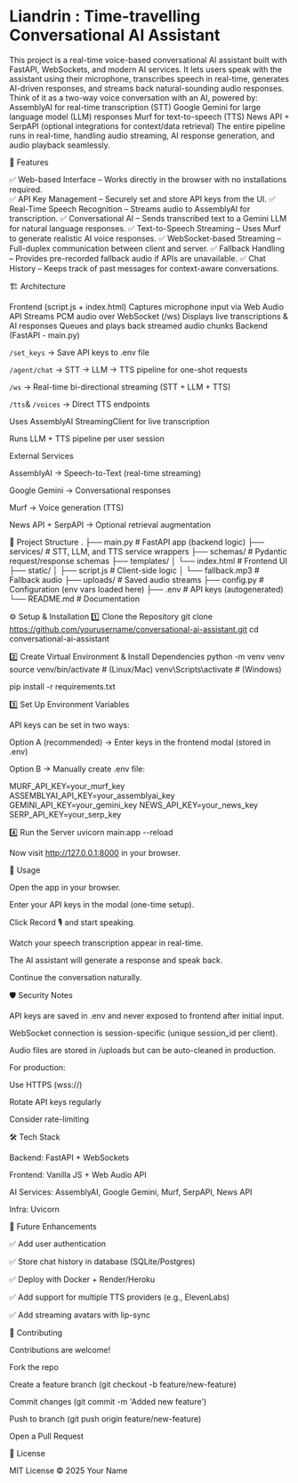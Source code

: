 # Liandrin : Time-travelling Conversational AI Assistant

This project is a real-time voice-based conversational AI assistant built with FastAPI, WebSockets, and modern AI services. It lets users speak with the assistant using their microphone, transcribes speech in real-time, generates AI-driven responses, and streams back natural-sounding audio responses.
Think of it as a two-way voice conversation with an AI, powered by:
AssemblyAI for real-time transcription (STT)
Google Gemini for large language model (LLM) responses
Murf for text-to-speech (TTS)
News API + SerpAPI (optional integrations for context/data retrieval)
The entire pipeline runs in real-time, handling audio streaming, AI response generation, and audio playback seamlessly.

🚀 Features

✅ Web-based Interface – Works directly in the browser with no installations required.</br>
✅ API Key Management – Securely set and store API keys from the UI.
✅ Real-Time Speech Recognition – Streams audio to AssemblyAI for transcription.
✅ Conversational AI – Sends transcribed text to a Gemini LLM for natural language responses.
✅ Text-to-Speech Streaming – Uses Murf to generate realistic AI voice responses.
✅ WebSocket-based Streaming – Full-duplex communication between client and server.
✅ Fallback Handling – Provides pre-recorded fallback audio if APIs are unavailable.
✅ Chat History – Keeps track of past messages for context-aware conversations.

🏗️ Architecture

Frontend (script.js + index.html)
Captures microphone input via Web Audio API
Streams PCM audio over WebSocket (/ws)
Displays live transcriptions & AI responses
Queues and plays back streamed audio chunks
Backend (FastAPI - main.py)

```/set_keys``` → Save API keys to .env file

```/agent/chat``` → STT → LLM → TTS pipeline for one-shot requests

```/ws``` → Real-time bi-directional streaming (STT + LLM + TTS)

```/tts```& ```/voices``` → Direct TTS endpoints

Uses AssemblyAI StreamingClient for live transcription

Runs LLM + TTS pipeline per user session

External Services

AssemblyAI → Speech-to-Text (real-time streaming)

Google Gemini → Conversational responses

Murf → Voice generation (TTS)

News API + SerpAPI → Optional retrieval augmentation

📂 Project Structure
.
├── main.py                # FastAPI app (backend logic)
├── services/              # STT, LLM, and TTS service wrappers
├── schemas/               # Pydantic request/response schemas
├── templates/
│   └── index.html         # Frontend UI
├── static/
│   ├── script.js          # Client-side logic
│   └── fallback.mp3       # Fallback audio
├── uploads/               # Saved audio streams
├── config.py              # Configuration (env vars loaded here)
├── .env                   # API keys (autogenerated)
└── README.md              # Documentation

⚙️ Setup & Installation
1️⃣ Clone the Repository
git clone https://github.com/yourusername/conversational-ai-assistant.git
cd conversational-ai-assistant

2️⃣ Create Virtual Environment & Install Dependencies
python -m venv venv
source venv/bin/activate   # (Linux/Mac)
venv\Scripts\activate      # (Windows)

pip install -r requirements.txt

3️⃣ Set Up Environment Variables

API keys can be set in two ways:

Option A (recommended) → Enter keys in the frontend modal (stored in .env)

Option B → Manually create .env file:

MURF_API_KEY=your_murf_key
ASSEMBLYAI_API_KEY=your_assemblyai_key
GEMINI_API_KEY=your_gemini_key
NEWS_API_KEY=your_news_key
SERP_API_KEY=your_serp_key

4️⃣ Run the Server
uvicorn main:app --reload


Now visit http://127.0.0.1:8000
 in your browser.

🎤 Usage

Open the app in your browser.

Enter your API keys in the modal (one-time setup).

Click Record 🎙️ and start speaking.

Watch your speech transcription appear in real-time.

The AI assistant will generate a response and speak back.

Continue the conversation naturally.

🛡️ Security Notes

API keys are saved in .env and never exposed to frontend after initial input.

WebSocket connection is session-specific (unique session_id per client).

Audio files are stored in /uploads but can be auto-cleaned in production.

For production:

Use HTTPS (wss://)

Rotate API keys regularly

Consider rate-limiting

🛠️ Tech Stack

Backend: FastAPI + WebSockets

Frontend: Vanilla JS + Web Audio API

AI Services: AssemblyAI, Google Gemini, Murf, SerpAPI, News API

Infra: Uvicorn

📌 Future Enhancements

✅ Add user authentication

✅ Store chat history in database (SQLite/Postgres)

✅ Deploy with Docker + Render/Heroku

✅ Add support for multiple TTS providers (e.g., ElevenLabs)

✅ Add streaming avatars with lip-sync

🤝 Contributing

Contributions are welcome!

Fork the repo

Create a feature branch (git checkout -b feature/new-feature)

Commit changes (git commit -m 'Added new feature')

Push to branch (git push origin feature/new-feature)

Open a Pull Request

📜 License

MIT License © 2025 Your Name
